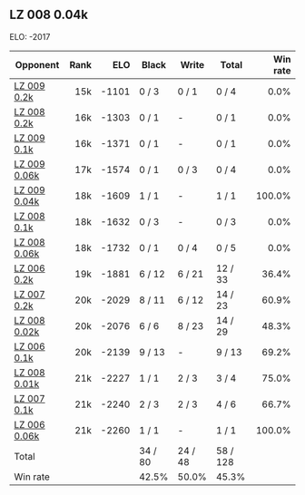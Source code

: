 ## LZ 008 0.04k ##

ELO: -2017

Opponent | Rank | ELO | Black | Write | Total | Win rate
---------|-----:|----:|-------|-------|-------|-------:
[LZ 009 0.2k](LZ%20009%200.2k.md) | 15k | -1101 | 0 / 3 | 0 / 1 | 0 / 4 | 0.0%
[LZ 008 0.2k](LZ%20008%200.2k.md) | 16k | -1303 | 0 / 1 | - | 0 / 1 | 0.0%
[LZ 009 0.1k](LZ%20009%200.1k.md) | 16k | -1371 | 0 / 1 | - | 0 / 1 | 0.0%
[LZ 009 0.06k](LZ%20009%200.06k.md) | 17k | -1574 | 0 / 1 | 0 / 3 | 0 / 4 | 0.0%
[LZ 009 0.04k](LZ%20009%200.04k.md) | 18k | -1609 | 1 / 1 | - | 1 / 1 | 100.0%
[LZ 008 0.1k](LZ%20008%200.1k.md) | 18k | -1632 | 0 / 3 | - | 0 / 3 | 0.0%
[LZ 008 0.06k](LZ%20008%200.06k.md) | 18k | -1732 | 0 / 1 | 0 / 4 | 0 / 5 | 0.0%
[LZ 006 0.2k](LZ%20006%200.2k.md) | 19k | -1881 | 6 / 12 | 6 / 21 | 12 / 33 | 36.4%
[LZ 007 0.2k](LZ%20007%200.2k.md) | 20k | -2029 | 8 / 11 | 6 / 12 | 14 / 23 | 60.9%
[LZ 008 0.02k](LZ%20008%200.02k.md) | 20k | -2076 | 6 / 6 | 8 / 23 | 14 / 29 | 48.3%
[LZ 006 0.1k](LZ%20006%200.1k.md) | 20k | -2139 | 9 / 13 | - | 9 / 13 | 69.2%
[LZ 008 0.01k](LZ%20008%200.01k.md) | 21k | -2227 | 1 / 1 | 2 / 3 | 3 / 4 | 75.0%
[LZ 007 0.1k](LZ%20007%200.1k.md) | 21k | -2240 | 2 / 3 | 2 / 3 | 4 / 6 | 66.7%
[LZ 006 0.06k](LZ%20006%200.06k.md) | 21k | -2260 | 1 / 1 | - | 1 / 1 | 100.0%
Total | | | 34 / 80 | 24 / 48 | 58 / 128 | 
Win rate| | | 42.5% | 50.0% | 45.3% | 
